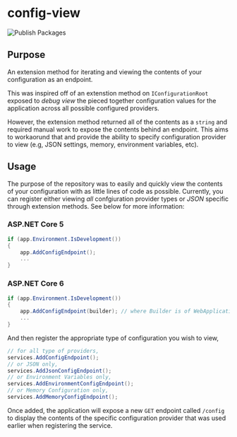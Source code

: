 # config-view

![Publish Packages](https://github.com/aforloney/config-view/actions/workflows/dotnet.yml/badge.svg)

## Purpose

An extension method for iterating and viewing the contents of your configuration as an endpoint.

This was inspired off of an extenstion method on `IConfigurationRoot` exposed to _debug view_ the pieced together configuration values for the application across all possible configured providers.

However, the extension method returned all of the contents as a `string` and required manual work to expose the contents behind an endpoint. This aims to workaorund that and provide the ability to specify configuration provider to view (e.g, JSON settings, memory, environment variables, etc).

## Usage

The purpose of the repository was to easily and quickly view the contents of your configuration with as little lines of code as possible. Currently, you can register either viewing _all_ confgiuration provider types or _JSON_ specific through extension methods. See below for more information:

### ASP.NET Core 5
``` C#
if (app.Environment.IsDevelopment())
{
    app.AddConfigEndpoint();
    ...
}
```

### ASP.NET Core 6
``` C#
if (app.Environment.IsDevelopment())
{
    app.AddConfigEndpoint(builder); // where Builder is of WebApplicationBuilder
    ...
}
```

And then register the appropriate type of configuration you wish to view,

``` C#
// for all type of providers,
services.AddConfigEndpoint();
// or JSON only,
services.AddJsonConfigEndpoint();
// or Environment Variables only,
services.AddEnvironmentConfigEndpoint();
// or Memory Configuration only,
services.AddMemoryConfigEndpoint();
```

Once added, the application will expose a new `GET` endpoint called `/config` to display the contents of the specific configuration provider that was used earlier when registering the service.
